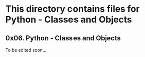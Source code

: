 # This directory contains files for Python - Classes and Objects

## 0x06. Python - Classes and Objects

To be edited soon...
